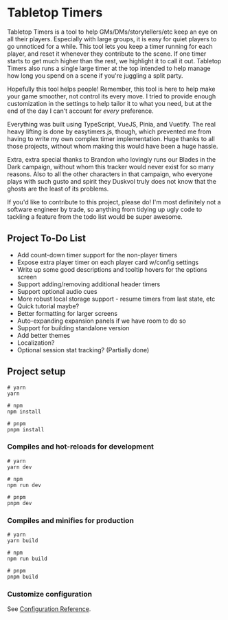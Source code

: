 # Tabletop Timers

Tabletop Timers is a tool to help GMs/DMs/storytellers/etc keep an eye on all their players. Especially with large groups, it is easy for quiet players to go unnoticed for a while. This tool lets you keep a timer running for each player, and reset it whenever they contribute to the scene. If one timer starts to get much higher than the rest, we highlight it to call it out. Tabletop Timers also runs a single large timer at the top intended to help manage how long you spend on a scene if you're juggling a split party.

Hopefully this tool helps people! Remember, this tool is here to help make your game smoother, not control its every move. I tried to provide enough customization in the settings to help tailor it to what you need, but at the end of the day I can't account for _every_ preference.

Everything was built using TypeScript, VueJS, Pinia, and Vuetify. The real heavy lifting is done by easytimers.js, though, which prevented me from having to write my own complex timer implementation. Huge thanks to all those projects, without whom making this would have been a huge hassle.

Extra, extra special thanks to Brandon who lovingly runs our Blades in the Dark campaign, without whom this tracker would never exist for so many reasons. Also to all the other characters in that campaign, who everyone plays with such gusto and spirit they Duskvol truly does not know that the ghosts are the least of its problems.

If you'd like to contribute to this project, please do! I'm most definitely not a software engineer by trade, so anything from tidying up ugly code to tackling a feature from the todo list would be super awesome.

## Project To-Do List
- Add count-down timer support for the non-player timers
- Expose extra player timer on each player card w/config settings
- Write up some good descriptions and tooltip hovers for the options screen
- Support adding/removing additional header timers
- Support optional audio cues
- More robust local storage support - resume timers from last state, etc
- Quick tutorial maybe?
- Better formatting for larger screens
- Auto-expanding expansion panels if we have room to do so
- Support for building standalone version
- Add better themes
- Localization?
- Optional session stat tracking? (Partially done)

## Project setup

```
# yarn
yarn

# npm
npm install

# pnpm
pnpm install
```

### Compiles and hot-reloads for development

```
# yarn
yarn dev

# npm
npm run dev

# pnpm
pnpm dev
```

### Compiles and minifies for production

```
# yarn
yarn build

# npm
npm run build

# pnpm
pnpm build
```

### Customize configuration

See [Configuration Reference](https://vitejs.dev/config/).
